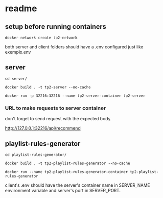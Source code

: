 # readme

## setup before running containers

`docker network create tp2-network`

both server and client folders should have a .env configured just like exemplo.env

## server

`cd server/`

`docker build . -t tp2-server --no-cache`

`docker run -p 32216:32216 --name tp2-server-container tp2-server`

### URL to make requests to server container

don't forget to send request with the expected body.

http://127.0.0.1:32216/api/recommend

## playlist-rules-generator
`cd playlist-rules-generator/`


`docker build . -t tp2-playlist-rules-generator --no-cache`


`docker run --name tp2-playlist-rules-generator-container tp2-playlist-rules-generator`

client's .env should have the server's container name in SERVER_NAME environment variable and server's port in SERVER_PORT.
